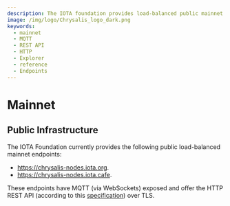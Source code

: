 ```yaml
---
description: The IOTA foundation provides load-balanced public mainnet endpoints where MQTT and the HTTP REST API are enabled.
image: /img/logo/Chrysalis_logo_dark.png
keywords:
  - mainnet
  - MQTT
  - REST API
  - HTTP
  - Explorer
  - reference
  - Endpoints
---
```


# Mainnet

## Public Infrastructure

The IOTA Foundation currently provides the following public load-balanced mainnet endpoints:

- https://chrysalis-nodes.iota.org.
- https://chrysalis-nodes.iota.cafe.

These endpoints have MQTT (via WebSockets) exposed and offer the HTTP REST API (according to this [specification](nodes/rest-api/iota-rest-api.info.mdx))
over TLS.
